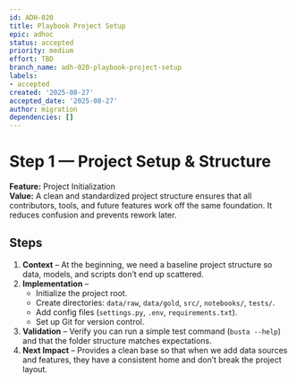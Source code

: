 ```yaml
---
id: ADH-020
title: Playbook Project Setup
epic: adhoc
status: accepted
priority: medium
effort: TBD
branch_name: adh-020-playbook-project-setup
labels:
- accepted
created: '2025-08-27'
accepted_date: '2025-08-27'
author: migration
dependencies: []
---
```


# Step 1 — Project Setup & Structure

**Feature:** Project Initialization  
**Value:** A clean and standardized project structure ensures that all contributors, tools, and future features work off the same foundation. It reduces confusion and prevents rework later.

## Steps
1. **Context** – At the beginning, we need a baseline project structure so data, models, and scripts don’t end up scattered.  
2. **Implementation** –  
   - Initialize the project root.  
   - Create directories: `data/raw`, `data/gold`, `src/`, `notebooks/`, `tests/`.  
   - Add config files (`settings.py`, `.env`, `requirements.txt`).  
   - Set up Git for version control.  
3. **Validation** – Verify you can run a simple test command (`busta --help`) and that the folder structure matches expectations.  
4. **Next Impact** – Provides a clean base so that when we add data sources and features, they have a consistent home and don’t break the project layout.
